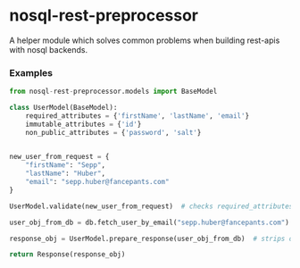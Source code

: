 nosql-rest-preprocessor
=======================

A helper module which solves common problems when building rest-apis with nosql backends.

### Examples

```python
from nosql-rest-preprocessor.models import BaseModel

class UserModel(BaseModel):
    required_attributes = {'firstName', 'lastName', 'email'}
    immutable_attributes = {'id'}
    non_public_attributes = {'password', 'salt'}
    
```

```python
new_user_from_request = {
    "firstName": "Sepp",
    "lastName": "Huber",
    "email": "sepp.huber@fancepants.com"
}

UserModel.validate(new_user_from_request)  # checks required_attributes and raises ValidationError if something's amiss

```
```python
user_obj_from_db = db.fetch_user_by_email("sepp.huber@fancepants.com")

response_obj = UserModel.prepare_response(user_obj_from_db)  # strips out any non-public attributes

return Response(response_obj)
```

